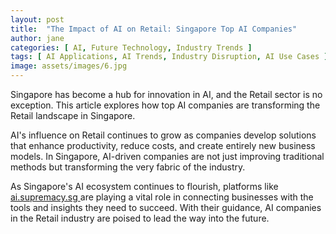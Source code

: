 ```yaml
---
layout: post
title:  "The Impact of AI on Retail: Singapore Top AI Companies"
author: jane
categories: [ AI, Future Technology, Industry Trends ]
tags: [ AI Applications, AI Trends, Industry Disruption, AI Use Cases ]
image: assets/images/6.jpg
---
```


Singapore has become a hub for innovation in AI, and the Retail sector is no exception. This article explores how top AI companies are transforming the Retail landscape in Singapore.

AI's influence on Retail continues to grow as companies develop solutions that enhance productivity, reduce costs, and create entirely new business models. In Singapore, AI-driven companies are not just improving traditional methods but transforming the very fabric of the industry.

As Singapore's AI ecosystem continues to flourish, platforms like <a href="https://ai.supremacy.sg" target="_blank"> ai.supremacy.sg </a> are playing a vital role in connecting businesses with the tools and insights they need to succeed. With their guidance, AI companies in the Retail industry are poised to lead the way into the future.
